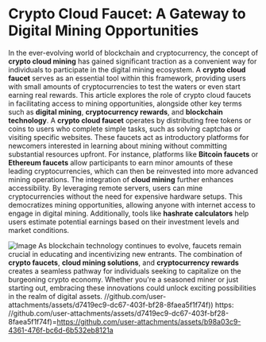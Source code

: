 # Crypto Cloud Faucet: A Gateway to Digital Mining Opportunities
In the ever-evolving world of blockchain and cryptocurrency, the concept of **crypto cloud mining** has gained significant traction as a convenient way for individuals to participate in the digital mining ecosystem. A **crypto cloud faucet** serves as an essential tool within this framework, providing users with small amounts of cryptocurrencies to test the waters or even start earning real rewards. This article explores the role of crypto cloud faucets in facilitating access to mining opportunities, alongside other key terms such as **digital mining**, **cryptocurrency rewards**, and **blockchain technology**.
A **crypto cloud faucet** operates by distributing free tokens or coins to users who complete simple tasks, such as solving captchas or visiting specific websites. These faucets act as introductory platforms for newcomers interested in learning about mining without committing substantial resources upfront. For instance, platforms like **Bitcoin faucets** or **Ethereum faucets** allow participants to earn minor amounts of these leading cryptocurrencies, which can then be reinvested into more advanced mining operations.
The integration of **cloud mining** further enhances accessibility. By leveraging remote servers, users can mine cryptocurrencies without the need for expensive hardware setups. This democratizes mining opportunities, allowing anyone with internet access to engage in digital mining. Additionally, tools like **hashrate calculators** help users estimate potential earnings based on their investment levels and market conditions.

![Image](https://github.com/user-attachments/assets/4a25d116-2220-4385-b08e-f287af8fcbc4)
As blockchain technology continues to evolve, faucets remain crucial in educating and incentivizing new entrants. The combination of **crypto faucets**, **cloud mining solutions**, and **cryptocurrency rewards** creates a seamless pathway for individuals seeking to capitalize on the burgeoning crypto economy. Whether you're a seasoned miner or just starting out, embracing these innovations could unlock exciting possibilities in the realm of digital assets. 
 //github.com/user-attachments/assets/d7419ec9-dc67-403f-bf28-8faea5f1f74f))
https: //github.com/user-attachments/assets/d7419ec9-dc67-403f-bf28-8faea5f1f74f)=https://github.com/user-attachments/assets/b98a03c9-4361-476f-bc6d-6b532eb8121a
